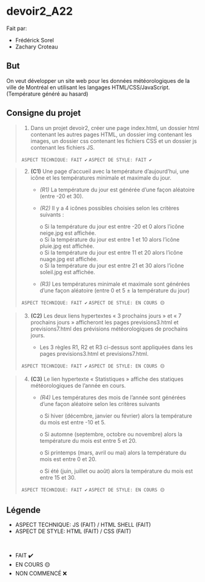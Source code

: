 # devoir2_A22

Fait par:
* Frédérick Sorel
* Zachary Croteau

## But

On veut développer un site web pour les données météorologiques de la ville de Montréal en utilisant les langages HTML/CSS/JavaScript. (Température généré au hasard)

## Consigne du projet

>   1. Dans un projet devoir2, créer une page index.html, un dossier html contenant les autres pages HTML, un dossier img contenant les images, un dossier css contenant les fichiers CSS et un dossier js contenant les fichiers JS.
>   
> ```ASPECT TECHNIQUE: FAIT ✔️``` 
> ```ASPECT DE STYLE: FAIT ✔️```

>    2. **(C1)** Une page d’accueil avec la température d’aujourd’hui, une icône et les températures minimale et maximale du jour.
>
>        * *(R1)* La température du jour est générée d’une façon aléatoire (entre -20 et 30).
>
>        * *(R2)* Il y a 4 icônes possibles choisies selon les critères suivants :
>
>            o Si la température du jour est entre -20 et 0 alors l’icône neige.jpg est affichée.<br>
>            o Si la température du jour est entre 1 et 10 alors l’icône pluie.jpg est affichée.<br>
>            o Si la température du jour est entre 11 et 20 alors l’icône nuage.jpg est affichée.<br>
>            o Si la température du jour est entre 21 et 30 alors l’icône soleil.jpg est affichée.<br>
>
>        * *(R3)* Les températures minimale et maximale sont générées d’une façon aléatoire (entre 0 et 5 ± la température du jour)
>        
> ```ASPECT TECHNIQUE: FAIT ✔️``` 
> ```ASPECT DE STYLE: EN COURS 🟡```

>    3. **(C2)** Les deux liens hypertextes « 3 prochains jours » et « 7 prochains jours » afficheront les pages previsions3.html et previsions7.html des prévisions météorologiques de prochains jours.
>
>        * Les 3 règles R1, R2 et R3 ci-dessus sont appliquées dans les pages previsions3.html et previsions7.html.
>        
> ```ASPECT TECHNIQUE: FAIT ✔️``` 
> ```ASPECT DE STYLE: EN COURS 🟡```

>    4. **(C3)** Le lien hypertexte « Statistiques » affiche des statiques météorologiques de l’année en cours.
>
>        * *(R4)* Les températures des mois de l’année sont générées d’une façon aléatoire selon les critères suivants
>
>            o Si hiver (décembre, janvier ou février) alors la température du mois est entre -10 et 5.
>
>            o Si automne (septembre, octobre ou novembre) alors la température du mois est entre 5 et 20.
>
>            o Si printemps (mars, avril ou mai) alors la température du mois est entre 0 et 20.
>
>            o Si été (juin, juillet ou août) alors la température du mois est entre 15 et 30.
>            
> ```ASPECT TECHNIQUE: FAIT ✔️``` 
> ```ASPECT DE STYLE: EN COURS 🟡```

## Légende

* ASPECT TECHNIQUE: JS (FAIT) / HTML SHELL (FAIT)
* ASPECT DE STYLE: HTML (FAIT) / CSS (FAIT)

<br>

* FAIT ✔️
* EN COURS 🟡
* NON COMMENCÉ ❌
